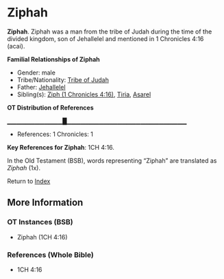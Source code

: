 # Ziphah
**Ziphah**. 
Ziphah was a man from the tribe of Judah during the time of the divided kingdom, son of Jehallelel and mentioned in 1 Chronicles 4:16 (acai). 




**Familial Relationships of Ziphah**


* Gender: male
* Tribe/Nationality: [Tribe of Judah](../../../groups/md/acai/Judah.md)
* Father: [Jehallelel](Jehallelel.md)
* Sibling(s): [Ziph (1 Chronicles 4:16)](Ziph.2.md), [Tiria](Tiria.md), [Asarel](Asarel.md)


**OT Distribution of References**

▁▁▁▁▁▁▁▁▁▁▁▁█▁▁▁▁▁▁▁▁▁▁▁▁▁▁▁▁▁▁▁▁▁▁▁▁▁▁
* References: 1 Chronicles: 1



**Key References for Ziphah**: 
1CH 4:16. 


In the Old Testament (BSB), words representing “Ziphah” are translated as 
*Ziphah* (1x). 




Return to [Index](00-Index.md)

## More Information

### OT Instances (BSB)

* Ziphah (1CH 4:16)



### References (Whole Bible)

* 1CH 4:16



